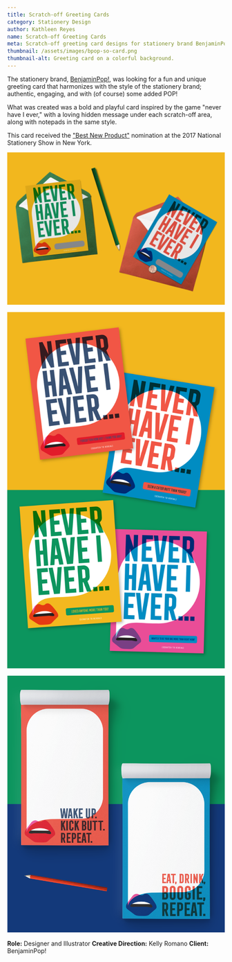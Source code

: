 ```yaml
---
title: Scratch-off Greeting Cards
category: Stationery Design
author: Kathleen Reyes
name: Scratch-off Greeting Cards
meta: Scratch-off greeting card designs for stationery brand BenjaminPop!
thumbnail: /assets/images/bpop-so-card.png
thumbnail-alt: Greeting card on a colorful background.
---
```

The stationery brand, [BenjaminPop!](https://www.benjaminpop.com/collections/scratch-offs/products/never-have-i-ever-loved-more-scratch-off-greeting-card), was looking for a fun and unique greeting card that harmonizes with the style of the stationery brand; authentic, engaging, and with (of course) some added POP!

What was created was a bold and playful card inspired by the game "never have I ever," with a loving hidden message under each scratch-off area, along with notepads in the same style.

This card received the ["Best New Product"](https://www.instagram.com/p/BUhOWeiheAz/) nomination at the 2017 National Stationery Show in New York.

![Two scratch-off greeting cards laying on their envelopes on an orange background.](/assets/images/bpop-so-1.png)

![Scratch-off greeting cards on coloful background.](/assets/images/bpop-so-2.png)

![Coloful notepads. One with phrase, Wake Up. Kick Butt. Repeat. The other with phrase, Eat, Drink, Boogie, Repeat.](/assets/images/bpop-so-3.png)

**Role:** Designer and Illustrator
**Creative Direction:** Kelly Romano
**Client:** BenjaminPop!